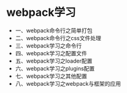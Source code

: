 # webpack学习 


- 一、webpack命令行之简单打包
- 二、webpack命令行之css文件处理
- 三、webpack学习之命令行
- 四、webpack学习之配置文件
- 五、webpack学习之loader配置
- 六、webpack学习之plugins配置
- 七、webpack学习之其他配置
- 八、webpack学习之webpack与框架的应用
